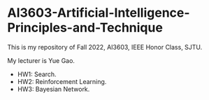 # AI3603-Artificial-Intelligence-Principles-and-Technique

This is my repository of Fall 2022, AI3603, IEEE Honor Class, SJTU.

My lecturer is Yue Gao.

- HW1: Search.
- HW2: Reinforcement Learning.
- HW3: Bayesian Network.
